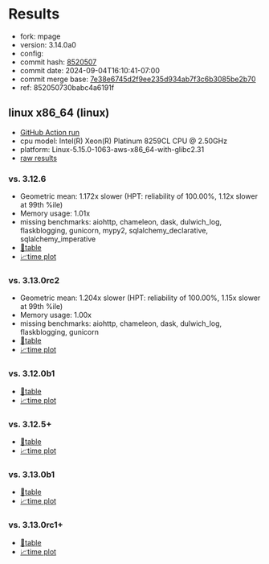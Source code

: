 # Results

- fork: mpage
- version: 3.14.0a0
- config: 
- commit hash: [8520507](https://github.com/mpage/cpython/commit/8520507)
- commit date: 2024-09-04T16:10:41-07:00
- commit merge base: [7e38e6745d2f9ee235d934ab7f3c6b3085be2b70](https://github.com/mpage/cpython/commit/7e38e6745d2f9ee235d934ab7f3c6b3085be2b70)
- ref: 852050730babc4a6191f

## linux x86_64 (linux)

- [GitHub Action run](https://github.com/facebookexperimental/free-threading-benchmarking/actions/runs/10713051212)
- cpu model: Intel(R) Xeon(R) Platinum 8259CL CPU @ 2.50GHz
- platform: Linux-5.15.0-1063-aws-x86_64-with-glibc2.31
- [raw results](bm-20240904-linux-x86_64-mpage-852050730babc4a6191f-3.14.0a0-8520507.json)

### vs. 3.12.6

- Geometric mean: 1.172x slower (HPT: reliability of 100.00%, 1.12x slower at 99th %ile)
- Memory usage: 1.01x
- missing benchmarks: aiohttp, chameleon, dask, dulwich_log, flaskblogging, gunicorn, mypy2, sqlalchemy_declarative, sqlalchemy_imperative
- [📄table](bm-20240904-linux-x86_64-mpage-852050730babc4a6191f-3.14.0a0-8520507-vs-3.12.6.md)
- [📈time plot](bm-20240904-linux-x86_64-mpage-852050730babc4a6191f-3.14.0a0-8520507-vs-3.12.6.svg)

### vs. 3.13.0rc2

- Geometric mean: 1.204x slower (HPT: reliability of 100.00%, 1.15x slower at 99th %ile)
- Memory usage: 1.00x
- missing benchmarks: aiohttp, chameleon, dask, dulwich_log, flaskblogging, gunicorn
- [📄table](bm-20240904-linux-x86_64-mpage-852050730babc4a6191f-3.14.0a0-8520507-vs-3.13.0rc2.md)
- [📈time plot](bm-20240904-linux-x86_64-mpage-852050730babc4a6191f-3.14.0a0-8520507-vs-3.13.0rc2.svg)

### vs. 3.12.0b1

- [📄table](bm-20240904-linux-x86_64-mpage-852050730babc4a6191f-3.14.0a0-8520507-vs-3.12.0b1.md)
- [📈time plot](bm-20240904-linux-x86_64-mpage-852050730babc4a6191f-3.14.0a0-8520507-vs-3.12.0b1.svg)

### vs. 3.12.5+

- [📄table](bm-20240904-linux-x86_64-mpage-852050730babc4a6191f-3.14.0a0-8520507-vs-3.12.5%2B.md)
- [📈time plot](bm-20240904-linux-x86_64-mpage-852050730babc4a6191f-3.14.0a0-8520507-vs-3.12.5%2B.svg)

### vs. 3.13.0b1

- [📄table](bm-20240904-linux-x86_64-mpage-852050730babc4a6191f-3.14.0a0-8520507-vs-3.13.0b1.md)
- [📈time plot](bm-20240904-linux-x86_64-mpage-852050730babc4a6191f-3.14.0a0-8520507-vs-3.13.0b1.svg)

### vs. 3.13.0rc1+

- [📄table](bm-20240904-linux-x86_64-mpage-852050730babc4a6191f-3.14.0a0-8520507-vs-3.13.0rc1%2B.md)
- [📈time plot](bm-20240904-linux-x86_64-mpage-852050730babc4a6191f-3.14.0a0-8520507-vs-3.13.0rc1%2B.svg)

